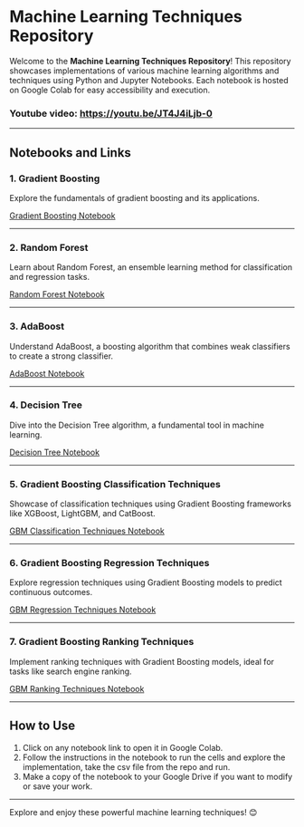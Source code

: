 # Machine Learning Techniques Repository

Welcome to the **Machine Learning Techniques Repository**! This repository showcases implementations of various machine learning algorithms and techniques using Python and Jupyter Notebooks. Each notebook is hosted on Google Colab for easy accessibility and execution.
### Youtube video: https://youtu.be/JT4J4iLjb-0
---

## Notebooks and Links

### 1. **Gradient Boosting**
Explore the fundamentals of gradient boosting and its applications.

[Gradient Boosting Notebook](https://colab.research.google.com/drive/131hxnS74fwahQAj-a6j-UuC3UDVNWxy9?usp=sharing)

---

### 2. **Random Forest**
Learn about Random Forest, an ensemble learning method for classification and regression tasks.

[Random Forest Notebook](https://colab.research.google.com/drive/1fzwwX-2D5WUWNtGEFhwgtVYm98j-yg-I?usp=sharing)

---

### 3. **AdaBoost**
Understand AdaBoost, a boosting algorithm that combines weak classifiers to create a strong classifier.

[AdaBoost Notebook](https://colab.research.google.com/drive/1hUV2iiwfpk_fVEwcYbu8umcp_2_3goVF?usp=sharing)

---

### 4. **Decision Tree**
Dive into the Decision Tree algorithm, a fundamental tool in machine learning.

[Decision Tree Notebook](https://colab.research.google.com/drive/1UdraVW3ZUE4AV-sw_Wtz-hPZ3HWH7Z8y?usp=sharing)

---

### 5. **Gradient Boosting Classification Techniques**
Showcase of classification techniques using Gradient Boosting frameworks like XGBoost, LightGBM, and CatBoost.

[GBM Classification Techniques Notebook](https://colab.research.google.com/drive/1FoGAptZaLBb8ARzVql0-wvEY0Nxt5kfX?usp=sharing)

---

### 6. **Gradient Boosting Regression Techniques**
Explore regression techniques using Gradient Boosting models to predict continuous outcomes.

[GBM Regression Techniques Notebook](https://colab.research.google.com/drive/16Zfjijib2T2TzY-UARsbXonqy0-tlt4N?usp=sharing)

---

### 7. **Gradient Boosting Ranking Techniques**
Implement ranking techniques with Gradient Boosting models, ideal for tasks like search engine ranking.

[GBM Ranking Techniques Notebook](https://colab.research.google.com/drive/1KmCOLFsQBqrwtmJC0KdPVxZyIEuxOecq?usp=sharing)

---
## How to Use
1. Click on any notebook link to open it in Google Colab.
2. Follow the instructions in the notebook to run the cells and explore the implementation, take the csv file from the repo and run.
3. Make a copy of the notebook to your Google Drive if you want to modify or save your work.

---

Explore and enjoy these powerful machine learning techniques! 😊
